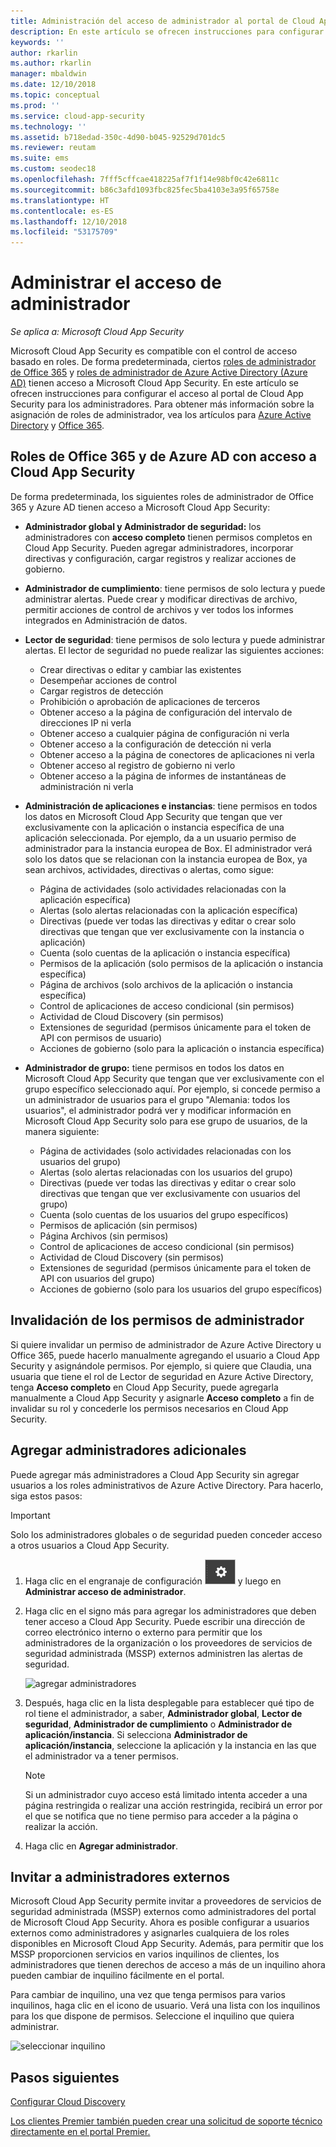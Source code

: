 ```yaml
---
title: Administración del acceso de administrador al portal de Cloud App Security
description: En este artículo se ofrecen instrucciones para configurar el acceso al portal de Cloud App Security para los administradores.
keywords: ''
author: rkarlin
ms.author: rkarlin
manager: mbaldwin
ms.date: 12/10/2018
ms.topic: conceptual
ms.prod: ''
ms.service: cloud-app-security
ms.technology: ''
ms.assetid: b718edad-350c-4d90-b045-92529d701dc5
ms.reviewer: reutam
ms.suite: ems
ms.custom: seodec18
ms.openlocfilehash: 7fff5cffcae418225af7f1f14e98bf0c42e6811c
ms.sourcegitcommit: b86c3afd1093fbc825fec5ba4103e3a95f65758e
ms.translationtype: HT
ms.contentlocale: es-ES
ms.lasthandoff: 12/10/2018
ms.locfileid: "53175709"
---
```

# <a name="manage-admin-access"></a>Administrar el acceso de administrador

*Se aplica a: Microsoft Cloud App Security*

Microsoft Cloud App Security es compatible con el control de acceso basado en roles. De forma predeterminada, ciertos [roles de administrador de Office 365](https://docs.microsoft.com/office365/admin/add-users/about-admin-roles) y [roles de administrador de Azure Active Directory (Azure AD)](https://docs.microsoft.com/azure/active-directory/users-groups-roles/directory-assign-admin-roles) tienen acceso a Microsoft Cloud App Security. En este artículo se ofrecen instrucciones para configurar el acceso al portal de Cloud App Security para los administradores. Para obtener más información sobre la asignación de roles de administrador, vea los artículos para [Azure Active Directory](https://docs.microsoft.com/azure/active-directory/active-directory-assign-admin-roles) y [Office 365](https://docs.microsoft.com/office365/admin/add-users/assign-admin-roles).

## <a name="office-365-and-azure-ad-roles-with-access-to-cloud-app-security"></a>Roles de Office 365 y de Azure AD con acceso a Cloud App Security

De forma predeterminada, los siguientes roles de administrador de Office 365 y Azure AD tienen acceso a Microsoft Cloud App Security:

- **Administrador global y Administrador de seguridad:** los administradores con **acceso completo** tienen permisos completos en Cloud App Security. Pueden agregar administradores, incorporar directivas y configuración, cargar registros y realizar acciones de gobierno.

- **Administrador de cumplimiento**: tiene permisos de solo lectura y puede administrar alertas. Puede crear y modificar directivas de archivo, permitir acciones de control de archivos y ver todos los informes integrados en Administración de datos. 

- **Lector de seguridad**: tiene permisos de solo lectura y puede administrar alertas. El lector de seguridad no puede realizar las siguientes acciones:

  - Crear directivas o editar y cambiar las existentes 
  - Desempeñar acciones de control 
  - Cargar registros de detección
  - Prohibición o aprobación de aplicaciones de terceros
  - Obtener acceso a la página de configuración del intervalo de direcciones IP ni verla
  - Obtener acceso a cualquier página de configuración ni verla 
  - Obtener acceso a la configuración de detección ni verla 
  - Obtener acceso a la página de conectores de aplicaciones ni verla
  - Obtener acceso al registro de gobierno ni verlo 
  - Obtener acceso a la página de informes de instantáneas de administración ni verla 

- **Administración de aplicaciones e instancias**: tiene permisos en todos los datos en Microsoft Cloud App Security que tengan que ver exclusivamente con la aplicación o instancia específica de una aplicación seleccionada. Por ejemplo, da a un usuario permiso de administrador para la instancia europea de Box. El administrador verá solo los datos que se relacionan con la instancia europea de Box, ya sean archivos, actividades, directivas o alertas, como sigue:

  - Página de actividades (solo actividades relacionadas con la aplicación específica)
  - Alertas (solo alertas relacionadas con la aplicación específica)
  - Directivas (puede ver todas las directivas y editar o crear solo directivas que tengan que ver exclusivamente con la instancia o aplicación)
  - Cuenta (solo cuentas de la aplicación o instancia específica)
  - Permisos de la aplicación (solo permisos de la aplicación o instancia específica)
  - Página de archivos (solo archivos de la aplicación o instancia específica)
  - Control de aplicaciones de acceso condicional (sin permisos)
  - Actividad de Cloud Discovery (sin permisos)
  - Extensiones de seguridad (permisos únicamente para el token de API con permisos de usuario)
  - Acciones de gobierno (solo para la aplicación o instancia específica) 

- **Administrador de grupo:** tiene permisos en todos los datos en Microsoft Cloud App Security que tengan que ver exclusivamente con el grupo específico seleccionado aquí. Por ejemplo, si concede permiso a un administrador de usuarios para el grupo "Alemania: todos los usuarios", el administrador podrá ver y modificar información en Microsoft Cloud App Security solo para ese grupo de usuarios, de la manera siguiente:

  - Página de actividades (solo actividades relacionadas con los usuarios del grupo)
  - Alertas (solo alertas relacionadas con los usuarios del grupo)
  - Directivas (puede ver todas las directivas y editar o crear solo directivas que tengan que ver exclusivamente con usuarios del grupo)
  - Cuenta (solo cuentas de los usuarios del grupo específicos)
  - Permisos de aplicación (sin permisos)
  - Página Archivos (sin permisos)
  - Control de aplicaciones de acceso condicional (sin permisos)
  - Actividad de Cloud Discovery (sin permisos)
  - Extensiones de seguridad (permisos únicamente para el token de API con usuarios del grupo)
  - Acciones de gobierno (solo para los usuarios del grupo específicos)


## <a name="override-admin-permissions"></a>Invalidación de los permisos de administrador

Si quiere invalidar un permiso de administrador de Azure Active Directory u Office 365, puede hacerlo manualmente agregando el usuario a Cloud App Security y asignándole permisos.
Por ejemplo, si quiere que Claudia, una usuaria que tiene el rol de Lector de seguridad en Azure Active Directory, tenga **Acceso completo** en Cloud App Security, puede agregarla manualmente a Cloud App Security y asignarle **Acceso completo** a fin de invalidar su rol y concederle los permisos necesarios en Cloud App Security. 

## <a name="add-additional-admins"></a>Agregar administradores adicionales

Puede agregar más administradores a Cloud App Security sin agregar usuarios a los roles administrativos de Azure Active Directory. Para hacerlo, siga estos pasos:

   >[!IMPORTANT]
   > Solo los administradores globales o de seguridad pueden conceder acceso a otros usuarios a Cloud App Security.


1. Haga clic en el engranaje de configuración ![icono de configuración](./media/settings-icon.png "icono de configuración") y luego en **Administrar acceso de administrador**. 

2. Haga clic en el signo más para agregar los administradores que deben tener acceso a Cloud App Security. Puede escribir una dirección de correo electrónico interno o externo para permitir que los administradores de la organización o los proveedores de servicios de seguridad administrada (MSSP) externos administren las alertas de seguridad.
  
   ![agregar administradores](./media/add-admin.png)

3. Después, haga clic en la lista desplegable para establecer qué tipo de rol tiene el administrador, a saber, **Administrador global**, **Lector de seguridad**, **Administrador de cumplimiento** o **Administrador de aplicación/instancia**. Si selecciona **Administrador de aplicación/instancia**, seleccione la aplicación y la instancia en las que el administrador va a tener permisos.

     >[!NOTE]
      >Si un administrador cuyo acceso está limitado intenta acceder a una página restringida o realizar una acción restringida, recibirá un error por el que se notifica que no tiene permiso para acceder a la página o realizar la acción.

4. Haga clic en **Agregar administrador**.  

## <a name="invite-external-admins"></a>Invitar a administradores externos

Microsoft Cloud App Security permite invitar a proveedores de servicios de seguridad administrada (MSSP) externos como administradores del portal de Microsoft Cloud App Security. Ahora es posible configurar a usuarios externos como administradores y asignarles cualquiera de los roles disponibles en Microsoft Cloud App Security. Además, para permitir que los MSSP proporcionen servicios en varios inquilinos de clientes, los administradores que tienen derechos de acceso a más de un inquilino ahora pueden cambiar de inquilino fácilmente en el portal. 

Para cambiar de inquilino, una vez que tenga permisos para varios inquilinos, haga clic en el icono de usuario. Verá una lista con los inquilinos para los que dispone de permisos. Seleccione el inquilino que quiera administrar.

![seleccionar inquilino](./media/choose-tenant.png "seleccionar inquilino")

## <a name="next-steps"></a>Pasos siguientes  
[Configurar Cloud Discovery](set-up-cloud-discovery.md)   

[Los clientes Premier también pueden crear una solicitud de soporte técnico directamente en el portal Premier.](https://premier.microsoft.com/)  
  
  
